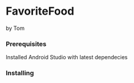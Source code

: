 # FavoriteFood
by Tom

### Prerequisites
Installed Android Studio with latest dependecies

### Installing



